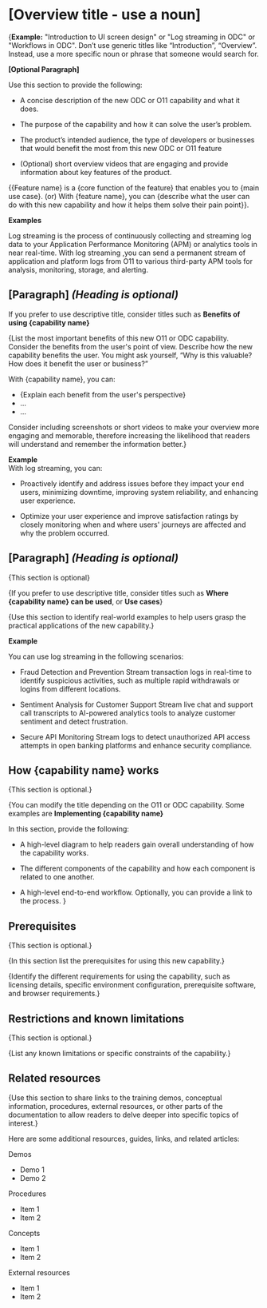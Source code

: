 # [Overview title - use a noun] 

{**Example:** "Introduction to UI screen design" or "Log streaming in ODC" or "Workflows in ODC". Don’t use generic titles like “Introduction”, “Overview”. Instead, use a more specific noun or phrase that someone would search for.

**[Optional Paragraph]**  

Use this section to provide the following: 

* A concise description of the new ODC or O11 capability and what it does.

* The purpose of the capability and how it can solve the user’s problem.

* The product’s intended audience, the type of developers or businesses that would benefit the most from this new ODC or O11 feature

* (Optional) short overview videos that are engaging and provide information about key features of the product.

{{Feature name} is a {core function of the feature} that enables you to {main use case}.
(or)
With {feature name}, you can {describe what the user can do with this new capability and how it helps them solve their pain point}}.

**Examples**  

Log streaming is the process of continuously collecting and streaming log data to your Application Performance Monitoring (APM) or analytics tools in near real-time. With log streaming ,you can send a permanent stream of application and platform logs from O11 to various third-party APM tools for analysis, monitoring, storage, and alerting. 


## [Paragraph] *(Heading is optional)*  

If you prefer to use descriptive title, consider titles such as **Benefits of using {capability name}**

{List the most important benefits of this new O11 or ODC capability. Consider the benefits from the user's point of view. Describe how the new capability benefits the user. You might ask yourself, “Why is this valuable? How does it benefit the user or business?”

With {capability name}, you can:
* {Explain each benefit from the user's perspective}
* ...
* ...

Consider including screenshots or short videos to make your overview more engaging and memorable, therefore increasing the likelihood that readers will understand and remember the information better.}

**Example**  
With log streaming, you can:

* Proactively identify and address issues before they impact your end users, minimizing downtime, improving system reliability, and enhancing user experience.

* Optimize your user experience and improve satisfaction ratings by closely monitoring when and where users' journeys are affected and why the problem occurred.

## [Paragraph] *(Heading is optional)* 

{This section is optional}

{If you prefer to use descriptive title, consider titles such as **Where {capability name} can be used**, or **Use cases**}

{Use this section to identify real-world examples to help users grasp the practical applications of the new capability.}

**Example**  

You can use log streaming in the following scenarios:

* Fraud Detection and Prevention
 Stream transaction logs in real-time to identify suspicious activities, such as multiple rapid withdrawals or logins from different locations.

* Sentiment Analysis for Customer Support 
Stream live chat and support call transcripts to AI-powered analytics tools to analyze customer sentiment and detect frustration.

* Secure API Monitoring 
Stream logs to detect unauthorized API access attempts in open banking platforms and enhance security compliance.


## How {capability name} works 

{This section is optional.}

{You can modify the title depending on the O11 or ODC capability. Some examples are **Implementing {capability name}**

In this section, provide the following:
* A high-level diagram to help readers gain overall understanding of how the capability works.

* The different components of the capability and how each component is related to one another.

* A high-level end-to-end workflow. Optionally, you can provide a link to the process.
}

## Prerequisites

{This section is optional.}

{In this section list the prerequisites for using this new capability.}

{Identify the different requirements for using the capability, such as licensing details, specific environment configuration, prerequisite software, and browser requirements.}

## Restrictions and known limitations 

{This section is optional.}

{List any known limitations or specific constraints of the capability.}

## Related resources

{Use this section to share links to the training demos, conceptual information, procedures, external resources, or other parts of the documentation to allow readers to delve deeper into specific topics of interest.}

Here are some additional resources, guides, links, and related articles:

Demos
* Demo 1
* Demo 2

Procedures 
* Item 1
* Item 2

Concepts
* Item 1
* Item 2

External resources
* Item 1
* Item 2
